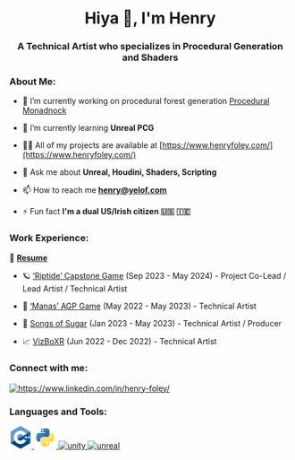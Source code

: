 <h1 align="center">Hiya 👋, I'm Henry</h1>
<h3 align="center">A Technical Artist who specializes in Procedural Generation and Shaders</h3>

<h3 align="left">About Me:</h3>

- 🔭 I’m currently working on procedural forest generation [Procedural Monadnock](https://github.com/henryfoley/Procedural-Generation-Sandbox)

- 🌱 I’m currently learning **Unreal PCG**

- 👨‍💻 All of my projects are available at [https://www.henryfoley.com/](https://www.henryfoley.com/)

- 💬 Ask me about **Unreal, Houdini, Shaders, Scripting**

- 📫 How to reach me **henry@yelof.com**
  
- ⚡ Fun fact **I'm a dual US/Irish citizen 🇺🇸 🇮🇪**

<h3 align="left">Work Experience:</h3>

📄 **[Resume](https://www.henryfoley.com/resume/)**

- 🪐 [‘Riptide’ Capstone Game](https://www.henryfoley.com/riptide/) (Sep 2023 -  May 2024) - Project Co-Lead / Lead Artist / Technical Artist

- 🐎 [‘Manas’ AGP Game](https://www.henryfoley.com/manas/) (May 2022 -  May 2023) - Technical Artist

- 🌴 [Songs of Sugar](https://www.henryfoley.com/songs-of-sugar/) (Jan 2023 -  May 2023) - Technical Artist / Producer

- 📈 [VizBoXR](https://www.henryfoley.com/vizboxr/) (Jun 2022 -  Dec 2022) - Technical Artist

<h3 align="left">Connect with me:</h3>
<p align="left">
<a href="https://linkedin.com/in/https://www.linkedin.com/in/henry-foley/" target="blank"><img align="center" src="https://raw.githubusercontent.com/rahuldkjain/github-profile-readme-generator/master/src/images/icons/Social/linked-in-alt.svg" alt="https://www.linkedin.com/in/henry-foley/" height="30" width="40" /></a>
</p>

<h3 align="left">Languages and Tools:</h3>
<p align="left"> <a href="https://www.w3schools.com/cpp/" target="_blank" rel="noreferrer"> <img src="https://raw.githubusercontent.com/devicons/devicon/master/icons/cplusplus/cplusplus-original.svg" alt="cplusplus" width="40" height="40"/> </a> <a href="https://www.python.org" target="_blank" rel="noreferrer"> <img src="https://raw.githubusercontent.com/devicons/devicon/master/icons/python/python-original.svg" alt="python" width="40" height="40"/> </a> <a href="https://unity.com/" target="_blank" rel="noreferrer"> <img src="https://www.vectorlogo.zone/logos/unity3d/unity3d-icon.svg" alt="unity" width="40" height="40"/> </a> <a href="https://unrealengine.com/" target="_blank" rel="noreferrer"> <img src="https://raw.githubusercontent.com/kenangundogan/fontisto/036b7eca71aab1bef8e6a0518f7329f13ed62f6b/icons/svg/brand/unreal-engine.svg" alt="unreal" width="40" height="40"/> </a> </p>
